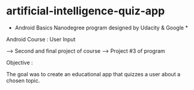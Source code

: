 # artificial-intelligence-quiz-app

* Android Basics Nanodegree program designed by Udacity & Google *

Android Course : User Input

--> Second and final project of course
--> Project #3 of program

Objective :

The goal was to create an educational app that quizzes a user about a chosen topic.
